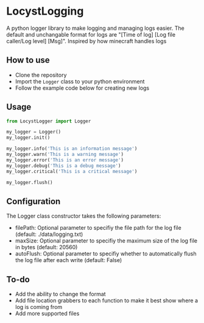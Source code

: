 # LocystLogging

A python logger library to make logging and managing logs easier. The default and unchangable format for logs are "[Time of log] [Log file caller/Log level] [Msg]". Inspired by how minecraft handles logs

## How to use

- Clone the repository
- Import the `Logger` class to your python environment
- Follow the example code below for creating new logs

## Usage

```python
from LocystLogger import Logger

my_logger = Logger()
my_logger.init()

my_logger.info('This is an information message')
my_logger.warn('This is a warning message')
my_logger.error('This is an error message')
my_logger.debug('This is a debug message')
my_logger.critical('This is a critical message')

my_logger.flush()
```

## Configuration
The Logger class constructor takes the following parameters:

- filePath: Optional parameter to specifiy the file path for the log file (default: ./data/logging.txt)
- maxSize: Optional parameter to specifiy the maximum size of the log file in bytes (default: 20560)
- autoFlush: Optional parameter to specifiy whether to automatically flush the log file after each write (default: False)

## To-do

- Add the ability to change the format
- Add file location grabbers to each function to make it best show where a log is coming from
- Add more supported files
